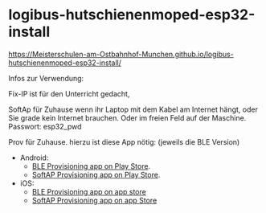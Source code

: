 # logibus-hutschienenmoped-esp32-install

https://Meisterschulen-am-Ostbahnhof-Munchen.github.io/logibus-hutschienenmoped-esp32-install/



Infos zur Verwendung: 

Fix-IP ist für den Unterricht gedacht, 

SoftAp für Zuhause wenn ihr Laptop mit dem Kabel am Internet hängt, 
oder Sie grade kein Internet brauchen. 
Oder im freien Feld auf der Maschine. Passwort: esp32_pwd

Prov für Zuhause.
hierzu ist diese App nötig: (jeweils die BLE Version)


* Android:
    - [BLE Provisioning app on Play Store](https://play.google.com/store/apps/details?id=com.espressif.provble).
    - [SoftAP Provisioning app on Play Store](https://play.google.com/store/apps/details?id=com.espressif.provsoftap).
* iOS:
    - [BLE Provisioning app on app store](https://apps.apple.com/in/app/esp-ble-provisioning/id1473590141)
    - [SoftAP Provisioning app on app Store](https://apps.apple.com/in/app/esp-softap-provisioning/id1474040630)
